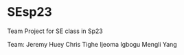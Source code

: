 # SEsp23

Team Project for SE class in Sp23

Team: 
Jeremy Huey 
Chris Tighe
Ijeoma Igbogu 
Mengli Yang